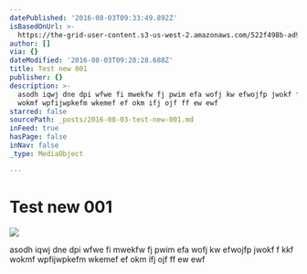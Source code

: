 ```yaml
---
datePublished: '2016-08-03T09:33:49.892Z'
isBasedOnUrl: >-
  https://the-grid-user-content.s3-us-west-2.amazonaws.com/522f498b-ad9e-47af-8de1-febe6c08a03a.jpg
author: []
via: {}
dateModified: '2016-08-03T09:28:28.688Z'
title: Test new 001
publisher: {}
description: >-
  asodh iqwj dne dpi wfwe fi mwekfw fj pwim efa wofj kw efwojfp jwokf f kkf
  wokmf wpfijwpkefm wkemef ef okm ifj ojf ff ew ewf
starred: false
sourcePath: _posts/2016-08-03-test-new-001.md
inFeed: true
hasPage: false
inNav: false
_type: MediaObject

---
```

# Test new 001
![](https://the-grid-user-content.s3-us-west-2.amazonaws.com/522f498b-ad9e-47af-8de1-febe6c08a03a.jpg)

asodh iqwj dne dpi wfwe fi mwekfw fj pwim efa wofj kw efwojfp jwokf f kkf wokmf wpfijwpkefm wkemef ef okm ifj ojf ff ew ewf